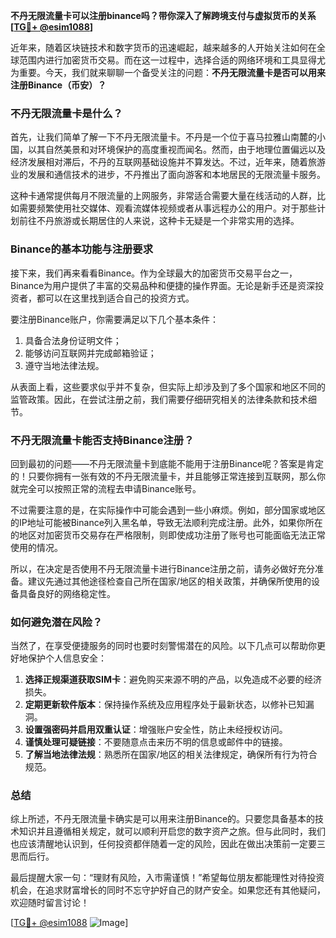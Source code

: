**不丹无限流量卡可以注册binance吗？带你深入了解跨境支付与虚拟货币的关系[[TG💪+ @esim1088](https://t.me/s/esim1088)]**

近年来，随着区块链技术和数字货币的迅速崛起，越来越多的人开始关注如何在全球范围内进行加密货币交易。而在这一过程中，选择合适的网络环境和工具显得尤为重要。今天，我们就来聊聊一个备受关注的问题：**不丹无限流量卡是否可以用来注册Binance（币安）？**

### 不丹无限流量卡是什么？

首先，让我们简单了解一下不丹无限流量卡。不丹是一个位于喜马拉雅山南麓的小国，以其自然美景和对环境保护的高度重视而闻名。然而，由于地理位置偏远以及经济发展相对滞后，不丹的互联网基础设施并不算发达。不过，近年来，随着旅游业的发展和通信技术的进步，不丹推出了面向游客和本地居民的无限流量卡服务。

这种卡通常提供每月不限流量的上网服务，非常适合需要大量在线活动的人群，比如需要频繁使用社交媒体、观看流媒体视频或者从事远程办公的用户。对于那些计划前往不丹旅游或长期居住的人来说，这种卡无疑是一个非常实用的选择。

### Binance的基本功能与注册要求

接下来，我们再来看看Binance。作为全球最大的加密货币交易平台之一，Binance为用户提供了丰富的交易品种和便捷的操作界面。无论是新手还是资深投资者，都可以在这里找到适合自己的投资方式。

要注册Binance账户，你需要满足以下几个基本条件：
1. 具备合法身份证明文件；
2. 能够访问互联网并完成邮箱验证；
3. 遵守当地法律法规。

从表面上看，这些要求似乎并不复杂，但实际上却涉及到了多个国家和地区不同的监管政策。因此，在尝试注册之前，我们需要仔细研究相关的法律条款和技术细节。

### 不丹无限流量卡能否支持Binance注册？

回到最初的问题——不丹无限流量卡到底能不能用于注册Binance呢？答案是肯定的！只要你拥有一张有效的不丹无限流量卡，并且能够正常连接到互联网，那么你就完全可以按照正常的流程去申请Binance账号。

不过需要注意的是，在实际操作中可能会遇到一些小麻烦。例如，部分国家或地区的IP地址可能被Binance列入黑名单，导致无法顺利完成注册。此外，如果你所在的地区对加密货币交易存在严格限制，则即使成功注册了账号也可能面临无法正常使用的情况。

所以，在决定是否使用不丹无限流量卡进行Binance注册之前，请务必做好充分准备。建议先通过其他途径检查自己所在国家/地区的相关政策，并确保所使用的设备具备良好的网络稳定性。

### 如何避免潜在风险？

当然了，在享受便捷服务的同时也要时刻警惕潜在的风险。以下几点可以帮助你更好地保护个人信息安全：

1. **选择正规渠道获取SIM卡**：避免购买来源不明的产品，以免造成不必要的经济损失。
2. **定期更新软件版本**：保持操作系统及应用程序处于最新状态，以修补已知漏洞。
3. **设置强密码并启用双重认证**：增强账户安全性，防止未经授权访问。
4. **谨慎处理可疑链接**：不要随意点击来历不明的信息或邮件中的链接。
5. **了解当地法律法规**：熟悉所在国家/地区的相关法律规定，确保所有行为符合规范。

### 总结

综上所述，不丹无限流量卡确实是可以用来注册Binance的。只要您具备基本的技术知识并且遵循相关规定，就可以顺利开启您的数字资产之旅。但与此同时，我们也应该清醒地认识到，任何投资都伴随着一定的风险，因此在做出决策前一定要三思而后行。

最后提醒大家一句：“理财有风险，入市需谨慎！”希望每位朋友都能理性对待投资机会，在追求财富增长的同时不忘守护好自己的财产安全。如果您还有其他疑问，欢迎随时留言讨论！

[[TG💪+ @esim1088](https://t.me/s/esim1088) ![Image](https://i.postimg.cc/4NQfJmqS/Snipaste-2025-05-13-00-14-12.png)]